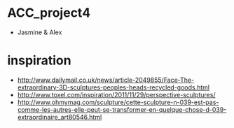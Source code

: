 # ACC_project4
* Jasmine & Alex

# inspiration
* http://www.dailymail.co.uk/news/article-2049855/Face-The-extraordinary-3D-sculptures-peoples-heads-recycled-goods.html
* http://www.toxel.com/inspiration/2011/11/29/perspective-sculptures/
* http://www.ohmymag.com/sculpture/cette-sculpture-n-039-est-pas-comme-les-autres-elle-peut-se-transformer-en-quelque-chose-d-039-extraordinaire_art80546.html
